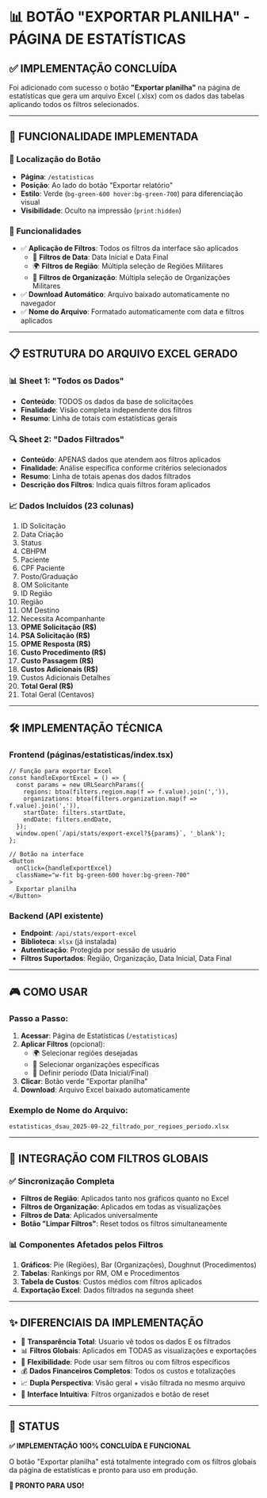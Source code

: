 # 📊 BOTÃO "EXPORTAR PLANILHA" - PÁGINA DE ESTATÍSTICAS

## ✅ IMPLEMENTAÇÃO CONCLUÍDA

Foi adicionado com sucesso o botão **"Exportar planilha"** na página de estatísticas que gera um arquivo Excel (.xlsx) com os dados das tabelas aplicando todos os filtros selecionados.

---

## 🎯 FUNCIONALIDADE IMPLEMENTADA

### **📍 Localização do Botão**
- **Página**: `/estatisticas`
- **Posição**: Ao lado do botão "Exportar relatório"
- **Estilo**: Verde (`bg-green-600 hover:bg-green-700`) para diferenciação visual
- **Visibilidade**: Oculto na impressão (`print:hidden`)

### **🔧 Funcionalidades**
- ✅ **Aplicação de Filtros**: Todos os filtros da interface são aplicados
  - 📅 **Filtros de Data**: Data Inicial e Data Final
  - 🌍 **Filtros de Região**: Múltipla seleção de Regiões Militares
  - 🏢 **Filtros de Organização**: Múltipla seleção de Organizações Militares
- ✅ **Download Automático**: Arquivo baixado automaticamente no navegador
- ✅ **Nome do Arquivo**: Formatado automaticamente com data e filtros aplicados

---

## 📋 ESTRUTURA DO ARQUIVO EXCEL GERADO

### **📊 Sheet 1: "Todos os Dados"**
- **Conteúdo**: TODOS os dados da base de solicitações
- **Finalidade**: Visão completa independente dos filtros
- **Resumo**: Linha de totais com estatísticas gerais

### **🔍 Sheet 2: "Dados Filtrados"**
- **Conteúdo**: APENAS dados que atendem aos filtros aplicados
- **Finalidade**: Análise específica conforme critérios selecionados
- **Resumo**: Linha de totais apenas dos dados filtrados
- **Descrição dos Filtros**: Indica quais filtros foram aplicados

### **📈 Dados Incluídos (23 colunas)**
1. ID Solicitação
2. Data Criação
3. Status
4. CBHPM
5. Paciente
6. CPF Paciente
7. Posto/Graduação
8. OM Solicitante
9. ID Região
10. Região
11. OM Destino
12. Necessita Acompanhante
13. **OPME Solicitação (R$)**
14. **PSA Solicitação (R$)**
15. **OPME Resposta (R$)**
16. **Custo Procedimento (R$)**
17. **Custo Passagem (R$)**
18. **Custos Adicionais (R$)**
19. Custos Adicionais Detalhes
20. **Total Geral (R$)**
21. Total Geral (Centavos)

---

## 🛠️ IMPLEMENTAÇÃO TÉCNICA

### **Frontend (páginas/estatisticas/index.tsx)**
```tsx
// Função para exportar Excel
const handleExportExcel = () => {
  const params = new URLSearchParams({
    regions: btoa(filters.region.map(f => f.value).join(',')),
    organizations: btoa(filters.organization.map(f => f.value).join(',')),
    startDate: filters.startDate,
    endDate: filters.endDate,
  });
  window.open(`/api/stats/export-excel?${params}`, '_blank');
};

// Botão na interface
<Button
  onClick={handleExportExcel}
  className="w-fit bg-green-600 hover:bg-green-700"
>
  Exportar planilha
</Button>
```

### **Backend (API existente)**
- **Endpoint**: `/api/stats/export-excel`
- **Biblioteca**: `xlsx` (já instalada)
- **Autenticação**: Protegida por sessão de usuário
- **Filtros Suportados**: Região, Organização, Data Inicial, Data Final

---

## 🎮 COMO USAR

### **Passo a Passo:**

1. **Acessar**: Página de Estatísticas (`/estatisticas`)
2. **Aplicar Filtros** (opcional):
   - 🌍 Selecionar regiões desejadas
   - 🏢 Selecionar organizações específicas
   - 📅 Definir período (Data Inicial/Final)
3. **Clicar**: Botão verde "Exportar planilha"
4. **Download**: Arquivo Excel baixado automaticamente

### **Exemplo de Nome do Arquivo:**
```
estatisticas_dsau_2025-09-22_filtrado_por_regioes_periodo.xlsx
```

---

## 🔄 INTEGRAÇÃO COM FILTROS GLOBAIS

### **✅ Sincronização Completa**
- **Filtros de Região**: Aplicados tanto nos gráficos quanto no Excel
- **Filtros de Organização**: Aplicados em todas as visualizações
- **Filtros de Data**: Aplicados universalmente
- **Botão "Limpar Filtros"**: Reset todos os filtros simultaneamente

### **📊 Componentes Afetados pelos Filtros**
1. **Gráficos**: Pie (Regiões), Bar (Organizações), Doughnut (Procedimentos)
2. **Tabelas**: Rankings por RM, OM e Procedimentos
3. **Tabela de Custos**: Custos médios com filtros aplicados
4. **Exportação Excel**: Dados filtrados na segunda sheet

---

## ✨ DIFERENCIAIS DA IMPLEMENTAÇÃO

- 🎯 **Transparência Total**: Usuario vê todos os dados E os filtrados
- 📊 **Filtros Globais**: Aplicados em TODAS as visualizações e exportações
- 🔧 **Flexibilidade**: Pode usar sem filtros ou com filtros específicos
- 💰 **Dados Financeiros Completos**: Todos os custos e totalizações
- 📈 **Dupla Perspectiva**: Visão geral + visão filtrada no mesmo arquivo
- 🎨 **Interface Intuitiva**: Filtros organizados e botão de reset

---

## 🚀 STATUS

**✅ IMPLEMENTAÇÃO 100% CONCLUÍDA E FUNCIONAL**

O botão "Exportar planilha" está totalmente integrado com os filtros globais da página de estatísticas e pronto para uso em produção.

**🎉 PRONTO PARA USO!**
